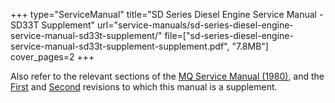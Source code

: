 +++
type="ServiceManual"
title="SD Series Diesel Engine Service Manual - SD33T Supplement"
url="service-manuals/sd-series-diesel-engine-service-manual-sd33t-supplement/"
file=["sd-series-diesel-engine-service-manual-sd33t-supplement-supplement.pdf", "7.8MB"]
cover_pages=2
+++

Also refer to the relevant sections of the [MQ Service Manual (1980)](/service-manuals/mq-service-manual-1980/), and the [First](/service-manuals/sd-series-diesel-engine-service-manual/) and [Second](/service-manuals/sd-series-diesel-engine-service-manual-second-revision/) revisions to which this manual is a supplement.
